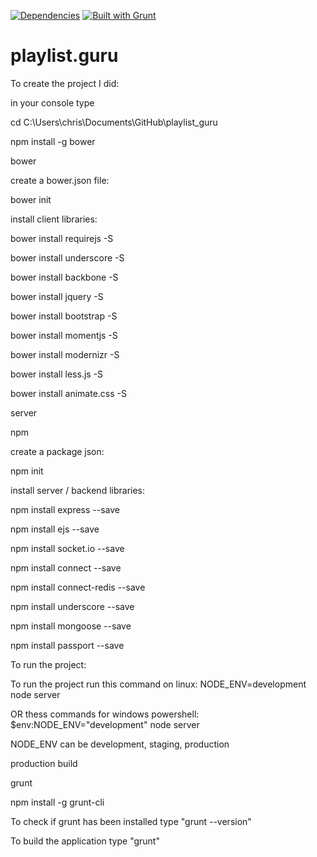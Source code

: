[![Dependencies](https://david-dm.org/chrisweb/playlist_guru.png)](https://david-dm.org/chrisweb/playlist_guru)
[![Built with Grunt](https://cdn.gruntjs.com/builtwith.png)](http://gruntjs.com/)

playlist.guru
=============

To create the project I did:

in your console type

cd C:\Users\chris\Documents\GitHub\playlist_guru

npm install -g bower

bower

create a bower.json file:

bower init

install client libraries:

bower install requirejs -S

bower install underscore -S

bower install backbone -S

bower install jquery -S

bower install bootstrap -S

bower install momentjs -S

bower install modernizr -S

bower install less.js -S

bower install animate.css -S

server

npm

create a package json:

npm init

install server / backend libraries:

npm install express --save

npm install ejs --save

npm install socket.io --save

npm install connect --save

npm install connect-redis --save

npm install underscore --save

npm install mongoose --save

npm install passport --save



To run the project:

To run the project run this command on linux:
NODE_ENV=development node server

OR thess commands for windows powershell:
$env:NODE_ENV="development"
node server

NODE_ENV can be development, staging, production







production build

grunt

npm install -g grunt-cli

To check if grunt has been installed type "grunt --version"

To build the application type "grunt"